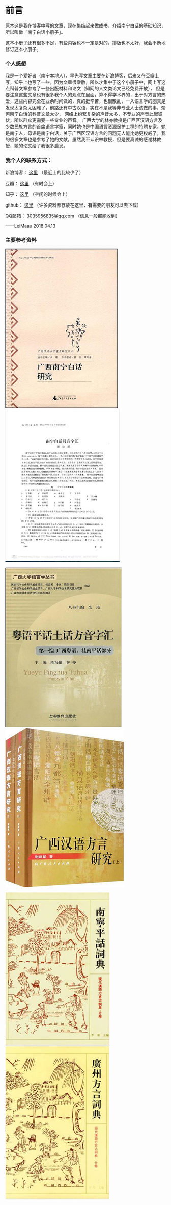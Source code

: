 # 前言

原本这是我在博客中写的文章，现在集结起来做成书，介绍南宁白话的基础知识，所以叫做「南宁白话小册子」。

这本小册子还有很多不足，有些内容也不一定是对的，排版也不太好，我会不断地修订这本小册子。

### 个人感想

我是一个爱好者（南宁本地人），早先写文章主要在新浪博客，后来又在豆瓣上写，知乎上也写了一些，因为文章很零散，所以才集中于这个小册子中，网上写这点科普文章参考了一些出版材料和论文（知网的人文类论文已经免费开放），
但是要注意这些文章也有很多我个人的观点在里面，算不得学术界的，出于对方言的热爱，这些内容完全在业余时间做的，真的挺辛苦，也很散乱，一入语言学的圈真是发现太复杂太困难了，前路还有中古汉语，实在不是我等非专业人士该做的事，奈何南宁白话的科普文章太少，
网络上纷繁复杂的声音太多，不专业的声音此起彼伏，所以群众更需要一些专业的声音。
广西大学的林亦教授是广西区汉语方言及少数民族方言的首席语言学家，同时她也是中国语言资源保护工程的特聘专家，她是南宁人，母语是南宁白话，关于广西区汉语方言的问题无人能比她更权威了，我的很多文章也是参考了她的文献，虽然我不认识林教授，但是要真诚的感谢林教授，她的论文给了我很多启发。

### 我个人的联系方式：

新浪博客： [这里](http://blog.sina.com.cn/s/articlelist_1762934917_0_1.html)    （最近上的比较少了）

豆瓣： [这里](https://www.douban.com/people/leimaau/)  （有时会上）

知乎： [这里](https://www.zhihu.com/people/si-tuo-bu-ke-si/posts)  （空闲的时候会上）

github： [这里](https://github.com/leimaau)  （许多资料都存放在这里，有需要的朋友可以去下载）

QQ邮箱： 3035956835@qq.com （信息一般都能收到）

——LeiMaau 2018.04.13

### 主要参考资料

![林亦、覃凤余《广西南宁白话研究》](/img/readme/import.jpg) ![谢建猷《南宁白话同音字汇》](/img/readme/import2.jpg)

![陈海伦、林亦《粤语平话土话方音字汇》](/img/readme/import4.jpg) ![谢建猷《广西汉语方言研究》](/img/readme/import3.jpg)

![覃远雄、韦树关、卞成林《南宁平话词典》](/img/readme/import5.jpg) ![白宛如《广州方言词典》](/img/readme/import6.jpg)